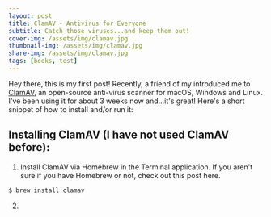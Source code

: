 ```yaml
---
layout: post
title: ClamAV - Antivirus for Everyone
subtitle: Catch those viruses...and keep them out!
cover-img: /assets/img/clamav.jpg
thumbnail-img: /assets/img/clamav.jpg
share-img: /assets/img/clamav.jpg
tags: [books, test]
---
```


Hey there, this is my first post! Recently, a friend of my introduced me to [ClamAV](https://www.clamav.net), an open-source anti-virus scanner for macOS, Windows and Linux. I've been using it for about 3 weeks now and...it's great! Here's a short snippet of how to install and/or run it:


## Installing ClamAV (I have not used ClamAV before):
1. Install ClamAV via Homebrew in the Terminal application. If you aren't sure if you have Homebrew or not, check out this post here.
```javascript
$ brew install clamav
```

2. 
